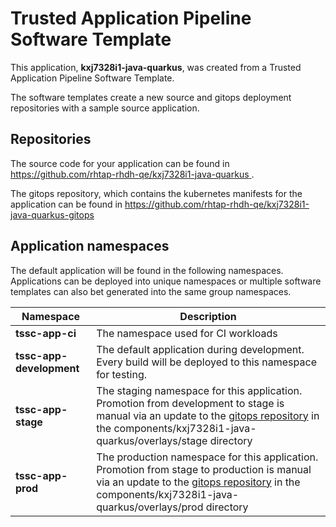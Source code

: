 # Trusted Application Pipeline Software Template

This application, **kxj7328i1-java-quarkus**, was created from a Trusted Application Pipeline Software Template.

The software templates create a new source and gitops deployment repositories with a sample source application. 

## Repositories

The source code for your application can be found in [https://github.com/rhtap-rhdh-qe/kxj7328i1-java-quarkus ](https://github.com/rhtap-rhdh-qe/kxj7328i1-java-quarkus ).
 
The gitops repository, which contains the kubernetes manifests for the application can be found in 
[https://github.com/rhtap-rhdh-qe/kxj7328i1-java-quarkus-gitops ](https://github.com/rhtap-rhdh-qe/kxj7328i1-java-quarkus-gitops ) 

## Application namespaces 

The default application will be found in the following namespaces. Applications can be deployed into unique namespaces or multiple software templates can also bet generated into the same group namespaces.  

|  Namespace   |  Description   |  
| -------- | -------- |
| **tssc-app-ci** | The namespace used for CI workloads |
| **tssc-app-development** | The default application during development. Every build will be deployed to this namespace for testing. |
| **tssc-app-stage** | The staging namespace for this application. Promotion from development to stage is manual via an update to the [gitops repository](https://github.com/rhtap-rhdh-qe/kxj7328i1-java-quarkus-gitops ) in the components/kxj7328i1-java-quarkus/overlays/stage directory |
| **tssc-app-prod** | The production namespace for this application. Promotion from stage to production is manual via an update to the [gitops repository](https://github.com/rhtap-rhdh-qe/kxj7328i1-java-quarkus-gitops ) in the components/kxj7328i1-java-quarkus/overlays/prod directory |